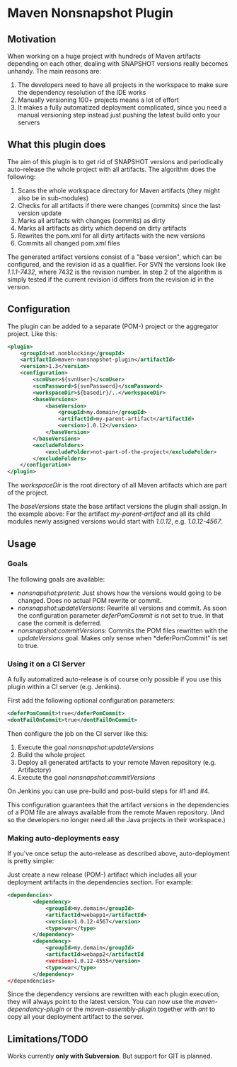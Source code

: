 Maven Nonsnapshot Plugin
========================

Motivation
----------

When working on a huge project with hundreds of Maven artifacts depending on each other, 
dealing with SNAPSHOT versions really becomes unhandy. The main reasons are:

 1. The developers need to have all projects in the workspace to make sure the dependency resolution of the IDE works
 2. Manually versioning 100+ projects means a lot of effort
 3. It makes a fully automatized deployment complicated, since you need a manual versioning step instead just pushing the latest build onto your servers

What this plugin does
---------------------

The aim of this plugin is to get rid of SNAPSHOT versions and periodically auto-release the whole project with all artifacts.
The algorithm does the following:

 1. Scans the whole workspace directory for Maven artifacts (they might also be in sub-modules)
 2. Checks for all artifacts if there were changes (commits) since the last version update
 3. Marks all artifacts with changes (commits) as dirty
 4. Marks all artifacts as dirty which depend on dirty artifacts
 5. Rewrites the pom.xml for all dirty artifacts with the new versions
 6. Commits all changed pom.xml files

The generated artifact versions consist of a "base version", which can be configured, and the revision id as a qualifier.
For SVN the versions look like *1.1.1-7432*, where 7432 is the revision number. In step 2 of the algorithm is simply tested
if the current revision id differs from the revision id in the version.

Configuration
-------------

The plugin can be added to a separate (POM-) project or the aggregator project. Like this:

```xml
<plugin>
	<groupId>at.nonblocking</groupId>
	<artifactId>maven-nonsnapshot-plugin</artifactId>
	<version>1.3</version>
	<configuration>				
		<scmUser>${svnUser}</scmUser>
		<scmPassword>${svnPassword}</scmPassword>
		<workspaceDir>${basedir}/..</workspaceDir>
		<baseVersions>
			<baseVersion>
				<groupId>my.domain</groupId>
				<artifactId>my-parent-artifact</artifactId>
				<version>1.0.12</version>
			</baseVersion>
		</baseVersions>
		<excludeFolders>
			<excludeFolder>not-part-of-the-project</excludeFolder>						
		</excludeFolders>
	</configuration>
</plugin>

```

The *workspaceDir* is the root directory of all Maven artifacts which are part of the project.

The *baseVersions* state the base artifact versions the plugin shall assign. In the example above:
For the artifact *my-parent-artifact* and all its child modules newly assigned versions would start with *1.0.12*, 
e.g. *1.0.12-4567*.


Usage
-----

### Goals

The following goals are available:

 * *nonsnapshot:pretent*: Just shows how the versions would going to be changed. Does no actual POM rewrite or commit.
 * *nonsnapshot:updateVersions*: Rewrite all versions and commit. As soon the configuration parameter *deferPomCommit* is not set to true. In that case the commit is deferred.
 * *nonsnapshot:commitVersions*: Commits the POM files rewritten with the *updateVersions* goal. Makes only sense when *deferPomCommit" is set to true.   

### Using it on a CI Server

A fully automatized auto-release is of course only possible if you use this plugin within a CI server (e.g. Jenkins).

First add the following optional configuration parameters:

```xml
<deferPomCommit>true</deferPomCommit>
<dontFailOnCommit>true</dontFailOnCommit>
```

Then configure the job on the CI server like this:

 1. Execute the goal *nonsnapshot:updateVersions*
 2. Build the whole project
 3. Deploy all generated artifacts to your remote Maven repository (e.g. Artifactory)
 4. Execute the goal *nonsnapshot:commitVersions*  

On Jenkins you can use pre-build and post-build steps for #1 and #4.

This configuration guarantees that the artifact versions in the dependencies of a POM file are always available from the remote Maven repository. 
(And so the developers no longer need all the Java projects in their workspace.)

### Making auto-deployments easy

If you've once setup the auto-release as described above, auto-deployment is pretty simple:

Just create a new release (POM-) artifact which includes all your deployment artifacts in the dependencies section. 
For example:

```xml
<dependencies>
		<dependency>
			<groupId>my.domain</groupId>
			<artifactId>webapp1</artifactId>
			<version>1.0.12-4567</version>
			<type>war</type>
		</dependency>
		<dependency>
			<groupId>my.domain</groupId>
			<artifactId>webapp2</artifactId
			<version>1.0.12-4555</version>
			<type>war</type>
		</dependency>
</dependencies>
```

Since the dependency versions are rewritten with each plugin execution, they will always point to the latest version.
You can now use the *maven-dependency-plugin* or the *maven-assembly-plugin* together with *ant* to copy all your deployment
artifact to the server. 

Limitations/TODO
----------------

Works currently **only with Subversion**. But support for GIT is planned.




